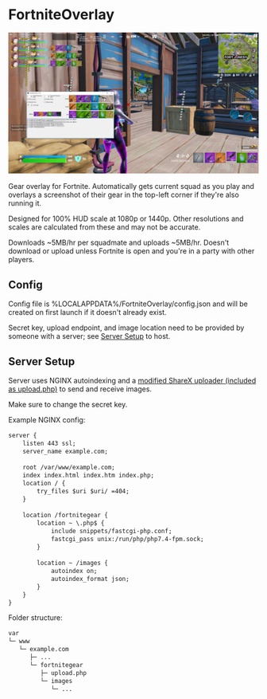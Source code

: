 # FortniteOverlay

![Preview screenshot](PreviewScreenshot.jpg)

Gear overlay for Fortnite. Automatically gets current squad as you play and overlays a screenshot of their gear in the top-left corner if they're also running it.

Designed for 100% HUD scale at 1080p or 1440p. Other resolutions and scales are calculated from these and may not be accurate.

Downloads ~5MB/hr per squadmate and uploads ~5MB/hr. Doesn't download or upload unless Fortnite is open and you're in a party with other players.

## Config

Config file is %LOCALAPPDATA%/FortniteOverlay/config.json and will be created on first launch if it doesn't already exist.

Secret key, upload endpoint, and image location need to be provided by someone with a server; see [Server Setup](#server-setup) to host.

## Server Setup

Server uses NGINX autoindexing and a [modified ShareX uploader (included as upload.php)](upload.php) to send and receive images.

Make sure to change the secret key.

Example NGINX config:

```
server {
    listen 443 ssl;
    server_name example.com;

    root /var/www/example.com;
    index index.html index.htm index.php;
    location / {
        try_files $uri $uri/ =404;
    }

    location /fortnitegear {
        location ~ \.php$ {
            include snippets/fastcgi-php.conf;
            fastcgi_pass unix:/run/php/php7.4-fpm.sock;
        }

        location ~ /images {
            autoindex on;
            autoindex_format json;
        }
    }
}
```

Folder structure:

```
var
└─ www
   └─ example.com
      ├─ ...
      └─ fortnitegear
         ├─ upload.php
         └─ images
            └─ ...
```